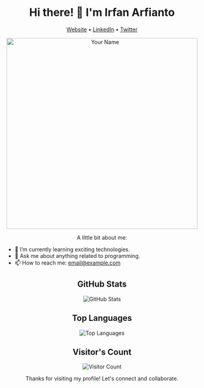<h1 align="center">Hi there! 👋 I'm Irfan Arfianto</h1>

<p align="center">
  <a href="#">Website</a> •
  <a href="https://linkedin.com/in/irfanarfiantoo">LinkedIn</a> •
  <a href="https://twitter.com/IrfanArfianto17">Twitter</a>
</p>

<p align="center">
  <img src="https://your-image-url.com/your-image.png" alt="Your Name" width="500" />
</p>

<p align="center">A little bit about me:</p>

- 🌱 I’m currently learning exciting technologies.
- 💬 Ask me about anything related to programming.
- 📫 How to reach me: [email@example.com](mailto:irfanarfianto92@gmail.com)

<h2 align="center">GitHub Stats</h2>

<p align="center">
  <img src="https://github-readme-stats.vercel.app/api?username=irfanarfianto&show_icons=true&theme=radical" alt="GitHub Stats" />
</p>

<h2 align="center">Top Languages</h2>

<p align="center">
  <img src="https://github-readme-stats.vercel.app/api/top-langs/?username=irfanarfianto&layout=compact&langs_count=8&theme=radical" alt="Top Languages" />
</p>

<h2 align="center">Visitor's Count</h2>

<p align="center">
  <img src="https://profile-counter.glitch.me/irfanarfianto/count.svg" alt="Visitor Count" />
</p>

<p align="center">Thanks for visiting my profile! Let's connect and collaborate.</p>
